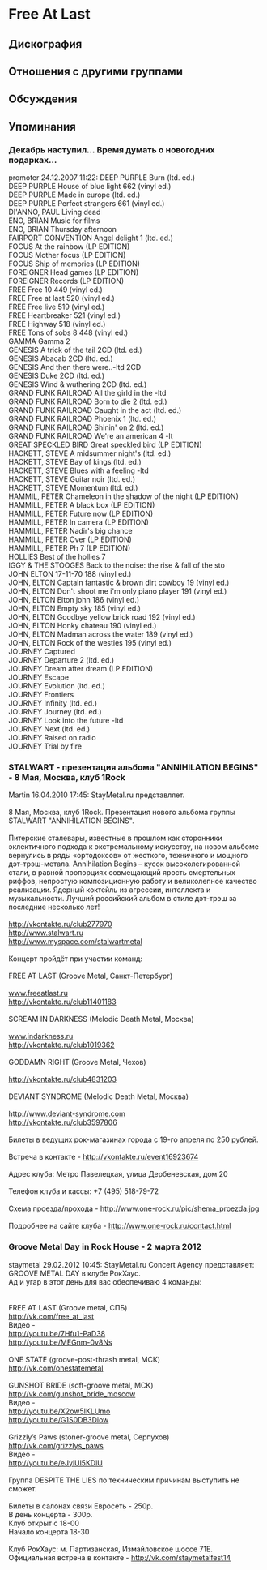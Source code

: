 # Free At Last



## Дискография


## Отношения с другими группами


## Обсуждения


## Упоминания

### Декабрь наступил... Время думать о новогодних подарках...

promoter 24.12.2007 11:22:
DEEP PURPLE Burn (ltd. ed.)<BR>DEEP PURPLE House of blue light 662 (vinyl ed.)<BR>DEEP PURPLE Made in europe (ltd. ed.)<BR>DEEP PURPLE Perfect strangers 661 (vinyl ed.)<BR>DI'ANNO, PAUL Living dead<BR>ENO, BRIAN Music for films<BR>ENO, BRIAN Thursday afternoon<BR>FAIRPORT CONVENTION Angel delight 1 (ltd. ed.)<BR>FOCUS At the rainbow (LP EDITION)<BR>FOCUS Mother focus (LP EDITION)<BR>FOCUS Ship of memories (LP EDITION)<BR>FOREIGNER Head games (LP EDITION)<BR>FOREIGNER Records (LP EDITION)<BR>FREE Free 10 449 (vinyl ed.)<BR>FREE Free at last 520 (vinyl ed.)<BR>FREE Free live 519 (vinyl ed.)<BR>FREE Heartbreaker 521 (vinyl ed.)<BR>FREE Highway 518 (vinyl ed.)<BR>FREE Tons of sobs 8 448 (vinyl ed.)<BR>GAMMA Gamma 2<BR>GENESIS A trick of the tail 2CD (ltd. ed.)<BR>GENESIS Abacab 2CD (ltd. ed.)<BR>GENESIS And then there were..-ltd 2CD<BR>GENESIS Duke 2CD (ltd. ed.)<BR>GENESIS Wind & wuthering 2CD (ltd. ed.)<BR>GRAND FUNK RAILROAD All the girld in the -ltd<BR>GRAND FUNK RAILROAD Born to die 2 (ltd. ed.)<BR>GRAND FUNK RAILROAD Caught in the act (ltd. ed.)<BR>GRAND FUNK RAILROAD Phoenix 1 (ltd. ed.)<BR>GRAND FUNK RAILROAD Shinin' on 2 (ltd. ed.)<BR>GRAND FUNK RAILROAD We're an american 4 -lt<BR>GREAT SPECKLED BIRD Great speckled bird (LP EDITION)<BR>HACKETT, STEVE A midsummer night's (ltd. ed.)<BR>HACKETT, STEVE Bay of kings (ltd. ed.)<BR>HACKETT, STEVE Blues with a feeling -ltd<BR>HACKETT, STEVE Guitar noir (ltd. ed.)<BR>HACKETT, STEVE Momentum (ltd. ed.)<BR>HAMMIL, PETER Chameleon in the shadow of the night (LP EDITION)<BR>HAMMILL, PETER A black box (LP EDITION)<BR>HAMMILL, PETER Future now (LP EDITION)<BR>HAMMILL, PETER In camera (LP EDITION)<BR>HAMMILL, PETER Nadir's big chance<BR>HAMMILL, PETER Over (LP EDITION)<BR>HAMMILL, PETER Ph 7 (LP EDITION)<BR>HOLLIES Best of the hollies 7<BR>IGGY & THE STOOGES Back to the noise: the rise & fall of the sto<BR>JOHN ELTON 17-11-70 188 (vinyl ed.)<BR>JOHN, ELTON Captain fantastic & brown dirt cowboy 19 (vinyl ed.)<BR>JOHN, ELTON Don't shoot me i'm only piano player 191 (vinyl ed.)<BR>JOHN, ELTON Elton john 186 (vinyl ed.)<BR>JOHN, ELTON Empty sky 185 (vinyl ed.)<BR>JOHN, ELTON Goodbye yellow brick road 192 (vinyl ed.)<BR>JOHN, ELTON Honky chateau 190 (vinyl ed.)<BR>JOHN, ELTON Madman across the water 189 (vinyl ed.)<BR>JOHN, ELTON Rock of the westies 195 (vinyl ed.)<BR>JOURNEY Captured<BR>JOURNEY Departure 2 (ltd. ed.)<BR>JOURNEY Dream after dream (LP EDITION)<BR>JOURNEY Escape<BR>JOURNEY Evolution (ltd. ed.)<BR>JOURNEY Frontiers<BR>JOURNEY Infinity (ltd. ed.)<BR>JOURNEY Journey (ltd. ed.)<BR>JOURNEY Look into the future -ltd<BR>JOURNEY Next (ltd. ed.)<BR>JOURNEY Raised on radio<BR>JOURNEY Trial by fire

### STALWART - презентация альбома &quot;ANNIHILATION BEGINS&quot; - 8 Мая, Москва, клуб 1Rock

Martin 16.04.2010 17:45:
StayMetal.ru представляет.<BR><BR>8 Мая, Москва, клуб 1Rock. Презентация нового альбома группы STALWART "ANNIHILATION BEGINS".<BR><BR>Питерские сталевары, известные в прошлом как сторонники эклектичного подхода к экстремальному искусству, на новом альбоме вернулись в ряды «ортодоксов» от жесткого, техничного и мощного дэт-трэш-метала. Annihilation Begins – кусок высоколегированной стали, в равной пропорциях совмещающий ярость смертельных риффов, непростую композиционную работу и великолепное качество реализации. Ядерный коктейль из агрессии, интеллекта и музыкальности. Лучший российский альбом в стиле дэт-трэш за последние несколько лет!<BR><BR><A HREF="http://vkontakte.ru/club277970" TARGET="_blank">http://vkontakte.ru/club277970</A><BR><A HREF="http://www.stalwart.ru" TARGET="_blank">http://www.stalwart.ru</A><BR><A HREF="http://www.myspace.com/stalwartmetal" TARGET="_blank">http://www.myspace.com/stalwartmetal</A><BR><BR>Концерт пройдёт при участии команд:<BR><BR>FREE AT LAST (Groove Metal, Санкт-Петербург)<BR><BR>www.freeatlast.ru<BR><A HREF="http://vkontakte.ru/club11401183" TARGET="_blank">http://vkontakte.ru/club11401183</A><BR><BR>SCREAM IN DARKNESS (Melodic Death Metal, Москва)<BR><BR>www.indarkness.ru<BR><A HREF="http://vkontakte.ru/club1019362" TARGET="_blank">http://vkontakte.ru/club1019362</A><BR><BR>GODDAMN RIGHT (Groove Metal, Чехов)<BR><BR><A HREF="http://vkontakte.ru/club4831203" TARGET="_blank">http://vkontakte.ru/club4831203</A><BR><BR>DEVIANT SYNDROME (Melodic Death Metal, Москва)<BR><BR><A HREF="http://www.deviant-syndrome.com" TARGET="_blank">http://www.deviant-syndrome.com</A><BR><A HREF="http://vkontakte.ru/club3597806" TARGET="_blank">http://vkontakte.ru/club3597806</A><BR><BR>Билеты в ведущих рок-магазинах города с 19-го апреля по 250 рублей.<BR><BR>Встреча в контакте - <A HREF="http://vkontakte.ru/event16923674" TARGET="_blank">http://vkontakte.ru/event16923674</A><BR><BR>Адрес клуба: Метро Павелецкая, улица Дербеневская, дом 20<BR><BR>Телефон клуба и кассы: +7 (495) 518-79-72<BR><BR>Схема проезда/прохода - <A HREF="http://www.one-rock.ru/pic/shema_proezda.jpg" TARGET="_blank">http://www.one-rock.ru/pic/shema_proezda.jpg</A><BR><BR>Подробнее на сайте клуба - <A HREF="http://www.one-rock.ru/contact.html" TARGET="_blank">http://www.one-rock.ru/contact.html</A><BR>

### Groove Metal Day in Rock House - 2 марта 2012

staymetal 29.02.2012 10:45:
StayMetal.ru Concert Agency представляет:<BR>GROOVE METAL DAY в клубе РокХаус. <BR>Ад и угар в этот день для вас обеспечиваю 4 команды:<BR><BR><BR>FREE AT LAST (Groove metal, СПБ)<BR><A HREF="http://vk.com/free_at_last" TARGET="_blank">http://vk.com/free_at_last</A> <BR>Видео - <BR><A HREF="http://youtu.be/7Hfu1-PaD38" TARGET="_blank">http://youtu.be/7Hfu1-PaD38</A><BR><A HREF="http://youtu.be/MEGnm-0v8Ns" TARGET="_blank">http://youtu.be/MEGnm-0v8Ns</A><BR><BR>ONE STATE (groove-post-thrash metal, МСК)<BR><A HREF="http://vk.com/onestatemetal" TARGET="_blank">http://vk.com/onestatemetal</A><BR><BR>GUNSHOT BRIDE (soft-groove metal, МСК)<BR><A HREF="http://vk.com/gunshot_bride_moscow" TARGET="_blank">http://vk.com/gunshot_bride_moscow</A><BR>Видео -<BR><A HREF="http://youtu.be/X2ow5IKLUmo" TARGET="_blank">http://youtu.be/X2ow5IKLUmo</A><BR><A HREF="http://youtu.be/G1S0DB3Diow" TARGET="_blank">http://youtu.be/G1S0DB3Diow</A><BR><BR>Grizzly’s Paws (stoner-groove metal, Серпухов)<BR><A HREF="http://vk.com/grizzlys_paws" TARGET="_blank">http://vk.com/grizzlys_paws</A><BR>Видео - <BR><A HREF="http://youtu.be/eJylUl5KDlU" TARGET="_blank">http://youtu.be/eJylUl5KDlU</A><BR><BR>Группа DESPITE THE LIES по техническим причинам выступить не сможет.<BR><BR>Билеты в салонах связи Евросеть - 250р.<BR>В день концерта - 300р.<BR>Клуб открыт с 18-00<BR>Начало концерта 18-30<BR><BR>Клуб РокХаус: м. Партизанская, Измайловское шоссе 71Е.<BR>Официальная встреча в контакте - <A HREF="http://vk.com/staymetalfest14" TARGET="_blank">http://vk.com/staymetalfest14</A>

